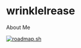 # wrinklelrease
About Me

[![roadmap.sh](https://roadmap.sh/card/tall/66bd55e891320df4bdcfb740?variant=dark&roadmaps=backend%2Cfull-stack)](https://roadmap.sh)
